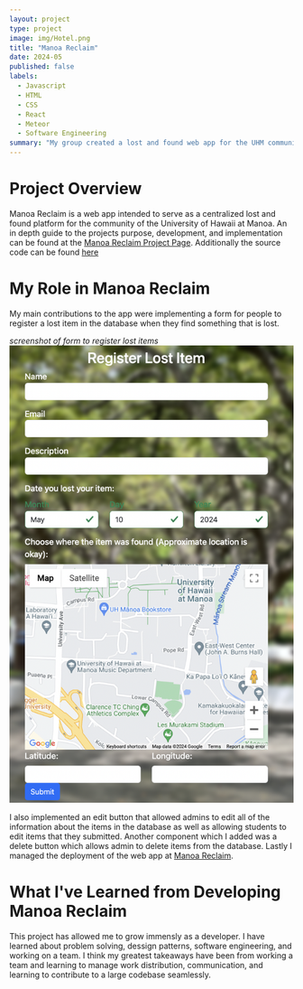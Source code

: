 ```yaml
---
layout: project
type: project
image: img/Hotel.png
title: "Manoa Reclaim"
date: 2024-05
published: false
labels:
  - Javascript
  - HTML
  - CSS
  - React
  - Meteor
  - Software Engineering
summary: "My group created a lost and found web app for the UHM community"
---
```

# Project Overview
Manoa Reclaim is a web app intended to serve as a centralized lost and found platform for the community of the University of Hawaii at Manoa. An in depth guide to the projects purpose, development, and implementation can be found at the [Manoa Reclaim Project Page](https://manoa-reclaim.github.io/). Additionally the source code can be found [here](https://github.com/manoa-reclaim/Manoa-reclaim-app)

# My Role in Manoa Reclaim
My main contributions to the app were implementing a form for people to register a lost item in the database when they find something that is lost. 

*screenshot of form to register lost items*
<img class="image-fluid" src="./img/RegisterLostItemForm.png">

I also implemented an edit button that allowed admins to edit all of the information about the items in the database as well as allowing students to edit items that they submitted. Another component which I added was a delete button which allows admin to delete items from the database. Lastly I managed the deployment of the web app at [Manoa Reclaim](https://manoareclaim.online/).

# What I've Learned from Developing Manoa Reclaim
This project has allowed me to grow immensly as a developer. I have learned about problem solving, dessign patterns, software engineering, and working on a team. I think my greatest takeaways have been from working a team and learning to manage work distribution, communication, and learning to contribute to a large codebase seamlessly. 


